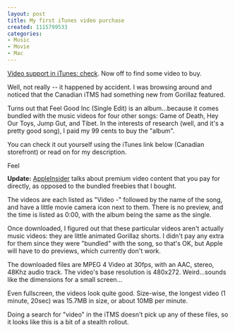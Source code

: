 ```yaml
--- 
layout: post
title: My first iTunes video purchase
created: 1115799533
categories: 
- Music
- Movie
- Mac
---
```


<p><a href="http://www.bmannconsulting.com/node/1477">Video support in iTunes: check</a>. Now off to find some video to buy.</p>

<p>Well, not really -- it happened by accident. I was browsing around and noticed that the Canadian iTMS had something new from Gorillaz featured.</p>

<p>Turns out that Feel Good Inc (Single Edit) is an album...because it comes bundled with the music videos for four other songs: Game of Death, Hey Our Toys, Jump Gut, and Tibet. In the interests of research (well, and it's a pretty good song), I paid my 99 cents to buy the &quot;album&quot;.</p>

<p>You can check it out yourself using the iTunes link below (Canadian storefront) or read on for my description.</p>

<a href="http://phobos.apple.com/WebObjects/MZStore.woa/wa/viewAlbum?selectedItemId=52656014&playListId=52656051&originStoreFront=143455">
    <img width="61" height="15" alt="Feel Good Inc (Single Edit)" src="http://ax.phobos.apple.com.edgesuite.net/images/badgeitunes61x15dark.gif" />
</a>

<p><strong>Update:</strong> <a href="http://www.appleinsider.com/news.php?id=1065">AppleInsider</a> talks about premium video content that you pay for directly, as opposed to the bundled freebies that I bought.</p>

<!--break-->
<p>The videos are each listed as &quot;Video -&quot; followed by the name of the song, and have a little movie camera icon next to them. There is no preview, and the time is listed as 0:00, with the album being the same as the single.</p>

<p>Once downloaded, I figured out that these particular videos aren't actually music videos: they are little animated Gorillaz shorts. I didn't pay any extra for them since they were &quot;bundled&quot; with the song, so that's OK, but Apple will have to do previews, which currently don't work.</p>

<p>The downloaded files are MPEG 4 Video at 30fps, with an AAC, stereo, 48Khz audio track. The video's base resolution is 480x272. Weird...sounds like the dimensions for a small screen...</p>

<p>Even fullscreen, the videos look quite good. Size-wise, the longest video (1 minute, 20sec) was 15.7MB in size, or about 10MB per minute.</p><p>Doing a search for &quot;video&quot; in the iTMS doesn't pick up any of these files, so it looks like this is a bit of a stealth rollout.</p>
